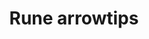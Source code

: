 ---
layout: item
title: Rune arrowtips
item-id: 44
datatable: true
id: 44
name: "Rune arrowtips"
members: true
lowalch: 80
highalch: 120
examine: "I can make some arrows with these."
monsters:
  - id: 8610
    name: "Wyrm"
    members: true
    combat_level: 99
    wiki_url: "https://oldschool.runescape.wiki/w/Wyrm#Idle"
    drops:
      - quantity: "8-12"
        rarity: 0.02631578947368421
    image: "https://oldschool.runescape.wiki/images/1/1a/Wyrm.png?27909"
  - id: 10398
    name: "Shadow Wyrm"
    members: true
    combat_level: 267
    wiki_url: "https://oldschool.runescape.wiki/w/Shadow_Wyrm"
    drops:
      - quantity: "8-12"
        rarity: 0.02631578947368421
    image: "https://oldschool.runescape.wiki/images/thumb/f/ff/Shadow_Wyrm.png/1200px-Shadow_Wyrm.png?7388d"
---